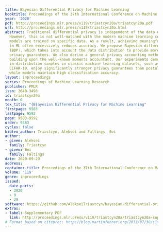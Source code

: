 ```yaml
---
title: Bayesian Differential Privacy for Machine Learning
booktitle: Proceedings of the 37th International Conference on Machine Learning
year: '2020'
pdf: http://proceedings.mlr.press/v119/triastcyn20a/triastcyn20a.pdf
url: http://proceedings.mlr.press/v119/triastcyn20a.html
abstract: Traditional differential privacy is independent of the data distribution.
  However, this is not well-matched with the modern machine learning context, where
  models are trained on specific data. As a result, achieving meaningful privacy guarantees
  in ML often excessively reduces accuracy. We propose Bayesian differential privacy
  (BDP), which takes into account the data distribution to provide more practical
  privacy guarantees. We also derive a general privacy accounting method under BDP,
  building upon the well-known moments accountant. Our experiments demonstrate that
  in-distribution samples in classic machine learning datasets, such as MNIST and
  CIFAR-10, enjoy significantly stronger privacy guarantees than postulated by DP,
  while models maintain high classification accuracy.
layout: inproceedings
series: Proceedings of Machine Learning Research
publisher: PMLR
issn: 2640-3498
id: triastcyn20a
month: 0
tex_title: "{B}ayesian Differential Privacy for Machine Learning"
firstpage: 9583
lastpage: 9592
page: 9583-9592
order: 9583
cycles: false
bibtex_author: Triastcyn, Aleksei and Faltings, Boi
author:
- given: Aleksei
  family: Triastcyn
- given: Boi
  family: Faltings
date: 2020-09-29
address: 
container-title: Proceedings of the 37th International Conference on Machine Learning
volume: '119'
genre: inproceedings
issued:
  date-parts:
  - 2020
  - 9
  - 29
software: https://github.com/AlekseiTriastcyn/bayesian-differential-privacy
extras:
- label: Supplementary PDF
  link: http://proceedings.mlr.press/v119/triastcyn20a/triastcyn20a-supp.pdf
# Format based on citeproc: http://blog.martinfenner.org/2013/07/30/citeproc-yaml-for-bibliographies/
---
```


